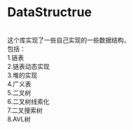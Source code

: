 # DataStructrue
</br>这个库实现了一些自己实现的一些数据结构，
</br>包括：
</br>1.链表
</br>2.链表动态实现
</br>3.堆的实现
</br>4.广义表
</br>5.二叉树
</br>6.二叉树线索化
</br>7.二叉搜索树
</br>8.AVL树
